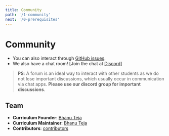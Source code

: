 ```yaml
---
title: Community
path: '/1-community'
next: '/0-prerequisites'
---
```

# Community

- You can also interact through [GitHub issues](https://github.com/fcc-hyd/issues).
- We also have a chat room! [Join the chat at [Discord](https://discordapp.com/channels/331374249921216514/335713856427130882)]

> **PS**: A forum is an ideal way to interact with other students as we do not lose important discussions, which usually occur in communication via chat apps.
**Please use our discord group for important discussions**.

## Team

- **Curriculum Founder**: [Bhanu Teja](https://github.com/pbteja1998)
- **Curriculum Maintainer**: [Bhanu Teja](https://github.com/pbteja1998)
- **Contributors**: [contributors](https://github.com/coderplex/learn/graphs/contributors)
